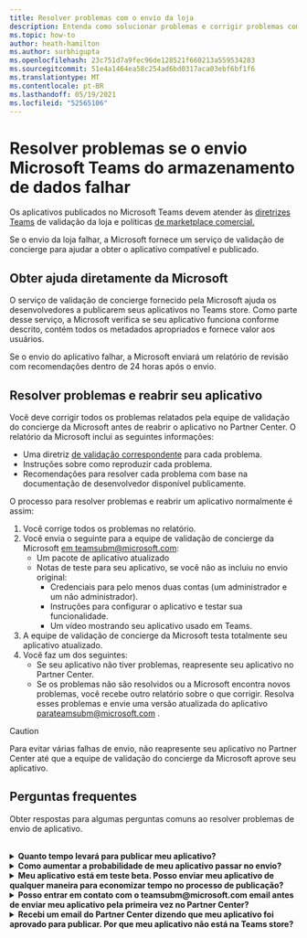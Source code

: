 ```yaml
---
title: Resolver problemas com o envio da loja
description: Entenda como solucionar problemas e corrigir problemas com o envio Microsoft Teams store.
ms.topic: how-to
author: heath-hamilton
ms.author: surbhigupta
ms.openlocfilehash: 23c751d7a9fec96de128521f660213a559534283
ms.sourcegitcommit: 51e4a1464ea58c254ad6bd0317aca03ebf6bf1f6
ms.translationtype: MT
ms.contentlocale: pt-BR
ms.lasthandoff: 05/19/2021
ms.locfileid: "52565106"
---
```

# <a name="resolve-issues-if-your-microsoft-teams-store-submission-fails"></a>Resolver problemas se o envio Microsoft Teams do armazenamento de dados falhar

Os aplicativos publicados no Microsoft Teams devem atender às [diretrizes Teams](~/concepts/deploy-and-publish/appsource/prepare/teams-store-validation-guidelines.md) de validação da loja e políticas [de marketplace comercial.](/legal/marketplace/certification-policies)

Se o envio da loja falhar, a Microsoft fornece um serviço de validação de concierge para ajudar a obter o aplicativo compatível e publicado.

## <a name="get-help-directly-from-microsoft"></a>Obter ajuda diretamente da Microsoft

O serviço de validação de concierge fornecido pela Microsoft ajuda os desenvolvedores a publicarem seus aplicativos no Teams store. Como parte desse serviço, a Microsoft verifica se seu aplicativo funciona conforme descrito, contém todos os metadados apropriados e fornece valor aos usuários.

Se o envio do aplicativo falhar, a Microsoft enviará um relatório de revisão com recomendações dentro de 24 horas após o envio.

## <a name="resolve-issues-and-resubmit-your-app"></a>Resolver problemas e reabrir seu aplicativo

Você deve corrigir todos os problemas relatados pela equipe de validação do concierge da Microsoft antes de reabrir o aplicativo no Partner Center. O relatório da Microsoft inclui as seguintes informações:

* Uma diretriz [de validação correspondente](~/concepts/deploy-and-publish/appsource/prepare/teams-store-validation-guidelines.md) para cada problema.
* Instruções sobre como reproduzir cada problema.
* Recomendações para resolver cada problema com base na documentação de desenvolvedor disponível publicamente.

O processo para resolver problemas e reabrir um aplicativo normalmente é assim:

1. Você corrige todos os problemas no relatório.
1. Você envia o seguinte para a equipe de validação de concierge da Microsoft <a href="mailto:teamsubm@microsoft.com">em teamsubm@microsoft.com</a>:
   * Um pacote de aplicativo atualizado
   * Notas de teste para seu aplicativo, se você não as incluiu no envio original:
      * Credenciais para pelo menos duas contas (um administrador e um não administrador).
      * Instruções para configurar o aplicativo e testar sua funcionalidade.
      * Um vídeo mostrando seu aplicativo usado em Teams.
1. A equipe de validação de concierge da Microsoft testa totalmente seu aplicativo atualizado.
1. Você faz um dos seguintes:
   * Se seu aplicativo não tiver problemas, reapresente seu aplicativo no Partner Center.
   * Se os problemas não são resolvidos ou a Microsoft encontra novos problemas, você recebe outro relatório sobre o que corrigir. Resolva esses problemas e envie uma versão atualizada do aplicativo <a href="mailto:teamsubm@microsoft.com">para</a>teamsubm@microsoft.com .

> [!CAUTION]
> Para evitar várias falhas de envio, não reapresente seu aplicativo no Partner Center até que a equipe de validação do concierge da Microsoft aprove seu aplicativo.

## <a name="faq"></a>Perguntas frequentes

Obter respostas para algumas perguntas comuns ao resolver problemas de envio de aplicativo.

<br>

<details>

<summary><b>Quanto tempo levará para publicar meu aplicativo?</b></summary>

Se o envio da loja não tiver problemas, seu aplicativo será publicado dentro de 1 a 2 dias úteis. Se o aplicativo falhar, uma equipe da Microsoft fornece recomendações para corrigir os problemas. Depois de fazer essas correções e reajustar um aplicativo atualizado para essa equipe, você será notificado em 24 horas se seu aplicativo estiver pronto para publicar ou ainda precisar de mais trabalho.

<br>

</details>

<details>

<summary><b>Como aumentar a probabilidade de meu aplicativo passar no envio?</b></summary>

Fazer o seguinte pode levar a um envio bem-sucedido:

1. Desenvolva seu aplicativo com base nas diretrizes [Teams design.](~/concepts/design/design-teams-app-overview.md)
1. Certifique-se de que seu aplicativo adere às [diretrizes de validação](~/concepts/deploy-and-publish/appsource/prepare/teams-store-validation-guidelines.md) do Teams store e às políticas de [certificação do marketplace comercial da Microsoft.](/legal/marketplace/certification-policies)
1. Teste seu pacote de aplicativos com a [Microsoft Teams de validação de aplicativos](https://dev.teams.microsoft.com/appvalidation.html).
1. [Preparar seu envio Teams de armazenamento de dados.](~/concepts/deploy-and-publish/appsource/prepare/submission-checklist.md)

<br>

</details>

<details>

<summary><b>Meu aplicativo está em teste beta. Posso enviar meu aplicativo de qualquer maneira para economizar tempo no processo de publicação?</b></summary>

Não. A Microsoft valida somente aplicativos prontos para produção.

<br>

</details>

<details>

<summary><b>Posso entrar em contato com o teamsubm@microsoft.com email antes de enviar meu aplicativo pela primeira vez no Partner Center?</b></summary>

Não. A Microsoft não começa a validar seu aplicativo até que você envie seu aplicativo pela primeira vez no Partner Center.

<br>

</details>

<details>

<summary><b>Recebi um email do Partner Center dizendo que meu aplicativo foi aprovado para publicar. Por que meu aplicativo não está na Teams store?</b></summary>

Depois que seu aplicativo é aprovado, a publicação geralmente leva de 1 a 2 dias úteis, dependendo dos recursos do aplicativo.Se seu aplicativo não tiver publicado após dois dias úteis, entre em contato <a href="mailto:teamsubm@microsoft.com">teamsubm@microsoft.com</a>.

<br>

</details>
